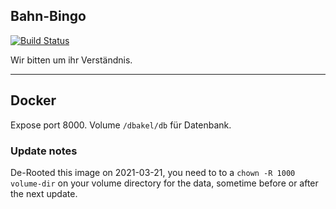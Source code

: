 Bahn-Bingo
----------

[![Build Status](https://drone.niduroki.net/api/badges/niduroki/bahn-bingo/status.svg)](https://drone.niduroki.net/niduroki/bahn-bingo)

Wir bitten um ihr Verständnis.

-----------

## Docker

Expose port 8000.
Volume `/dbakel/db` für Datenbank.

### Update notes

De-Rooted this image on 2021-03-21, you need to to a `chown -R 1000 volume-dir` on your volume directory for the data, sometime before or after the next update.
